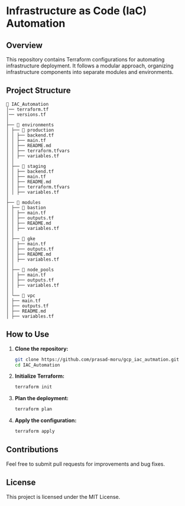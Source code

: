 # Infrastructure as Code (IaC) Automation

## Overview
This repository contains Terraform configurations for automating infrastructure deployment. It follows a modular approach, organizing infrastructure components into separate modules and environments.

## Project Structure
```
📂 IAC_Automation
│── terraform.tf
│── versions.tf
│
├── 📂 environments
│ ├── 📂 production
│ │ ├── backend.tf
│ │ ├── main.tf
│ │ ├── README.md
│ │ ├── terraform.tfvars
│ │ ├── variables.tf
│ │
│ ├── 📂 staging
│ │ ├── backend.tf
│ │ ├── main.tf
│ │ ├── README.md
│ │ ├── terraform.tfvars
│ │ ├── variables.tf
│
├── 📂 modules
│ ├── 📂 bastion
│ │ ├── main.tf
│ │ ├── outputs.tf
│ │ ├── README.md
│ │ ├── variables.tf
│ │
│ ├── 📂 gke
│ │ ├── main.tf
│ │ ├── outputs.tf
│ │ ├── README.md
│ │ ├── variables.tf
│ │
│ ├── 📂 node_pools
│ │ ├── main.tf
│ │ ├── outputs.tf
│ │ ├── variables.tf
│ │
│ └── 📂 vpc
│ ├── main.tf
│ ├── outputs.tf
│ ├── README.md
│ ├── variables.tf 
```

## How to Use
1. **Clone the repository:**
   ```sh
   git clone https://github.com/prasad-moru/gcp_iac_autmation.git
   cd IAC_Automation
   ```
2. **Initialize Terraform:**
   ```sh
   terraform init
   ```
3. **Plan the deployment:**
   ```sh
   terraform plan
   ```
4. **Apply the configuration:**
   ```sh
   terraform apply
   ```

## Contributions
Feel free to submit pull requests for improvements and bug fixes.

## License
This project is licensed under the MIT License.

